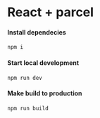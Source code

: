 # React + parcel

#### Install dependecies

```
npm i
```

#### Start local development

```
npm run dev
```

#### Make build to production

```
npm run build
```
